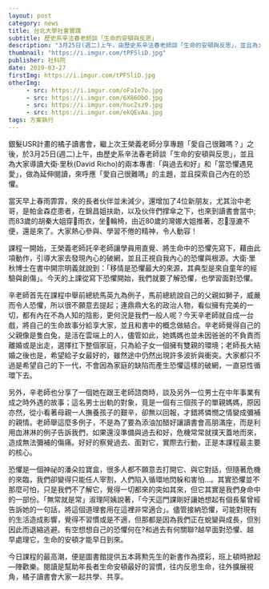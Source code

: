 ```yaml
---
layout: post
category: news
title: 台北大學社會實踐
subtitle: 歷史系辛法春老師談「生命的安頓與反思」
description: "3月25日(週二)上午，由歷史系辛法春老師談「生命的安頓與反思」，並且為大家導讀大衛‧里秋(David Richo)的兩本專書:「與過去和好」和「當恐懼遇見愛」，做為延伸閱讀，來呼應「愛自己很難嗎」的主題，並且探索自己內在的恐懼。..."
thumbnail: "https://i.imgur.com/tPFSliD.jpg"
publisher: 社科院
date: 2019-03-27
firstImg: https://i.imgur.com/tPFSliD.jpg
otherImg:
     - src: https://i.imgur.com/oFa1e7o.jpg
     - src: https://i.imgur.com/6X86ObO.jpg
     - src: https://i.imgur.com/hucZsz9.jpg
     - src: https://i.imgur.com/ekQEvAa.jpg
tags: 方案執行
---
```


銀髮USR計畫的橘子讀書會，繼上次王榮義老師分享專題「愛自己很難嗎？」之後，於3月25日(週二)上午，由歷史系辛法春老師談「生命的安頓與反思」，並且為大家導讀大衛‧里秋(David Richo)的兩本專書:「與過去和好」和「當恐懼遇見愛」，做為延伸閱讀，來呼應「愛自己很難嗎」的主題，並且探索自己內在的恐懼。

當天早上春雨霏霏，來的長者伙伴並未減少，還增加了4位新朋友，尤其治中老哥，是帕金森症患者，在錦昌姐扶助，以及伙伴們撑傘之下，也來到讀書會當中;而83歲的胡秦大姐穿雨衣，坐輪椅，由近80歲的灣娜大姐推著，忍溼漉不便，還是來了。大家熱心參與、學習不倦的精神，令人動容！

課程一開始，王榮義老師託辛老師讓學員用直覺、將生命中的恐懼先寫下，藉由此項動作，引導大家去發現內心的破網，並且正視自我內心的恐懼與根源。大衛‧里秋博士在書中開宗明義就說到：「移情是恐懼最大的來源，其典型是來自童年的經驗與創傷」。今天的上課從寫下恐懼開始，我們就要了解恐懼，也學習面對恐懼。

辛老師首先在課程中舉前總統馬英九為例子，馬前總統說自己的父親如獅子，威嚴而令人恐懼，所以很不願意去提起；連鼎鼎大名的政治人物，看似擁有完美的一切，都有內在不為人知的陰影，更何況是我們一般人呢？今天辛老師就自成一台戲，將自己的生命故事分給享大家，並且和書中的概念做結合。辛老師覺得自己的父親像是隻白兔，是活在雲端上的人，儘管如此，她媽媽也並未因爸爸的不負責而離婚或是出走，選擇扛下整個家庭，只為給子女一個擁有雙親的環境；老師長大結婚之後也是，希望給子女最好的，雖然途中仍然出現許多波折與衝突。大家都只不過是希望自己的下一代，不會因為家庭的缺陷而產生恐懼這樣的破網，一直惡性循環下去。

另外，辛老師也分享了一個她在跟王老師諮商時，談及另外一位男士在中年事業有成之時外遇的故事；這名男士出軌的對象，竟是一個有三個孩子的單親媽媽，原因亦然，從小看著母親一人撫養孩子的艱辛，卻無以回報，才錯將憐憫之情變成彌補的親情。老師舉這麼多例子，不是為了要為添油加醋好讓讀書會高朋滿座，而是利用血淋淋的例子告訴我們，如果還沒準備與過去和好，危機常常就撲天蓋地而來，造成無法彌補的傷痛。好好的察覺過去、面對它，實際去行動，正是本課程最主要的核心。

恐懼是一個神祕的潘朵拉寶盒，很多人都不願意去打開它、與它對話，但隨著危機的來臨，我們卻變得只能任人宰割，人們陷入循環地閃躲和害怕…。其實恐懼並不那麼可怕，只是我們不了解它，覺得一切都來的突如其來，但它其實是我們身命中的一部份。「無常就是常」淑理阿姨說著，「今天這門課剛好讓她想起有個長輩曾經告訴她的一句話，將這個道理套用在這裡非常適合」。儘管接納恐懼，可能對現有的生活造成影響，覺得不習慣或是不適，但那都是因為我們正在蛻變與成長，但別因此而退縮逃避。有空想想自己的恐懼何在?和過去有何關聯?越早面對恐懼、越早處理它，生命的安頓才能早日到來。

今日課程的最高潮，便是圖書館提供五本蔣勲先生的新書作為摸彩，班上頓時掀起—陣歡樂。閱讀是幫助年長者生命安頓最好的習慣，往内反思生命，往外擴展視角，橘子讀書會大家一起共學、共享。
